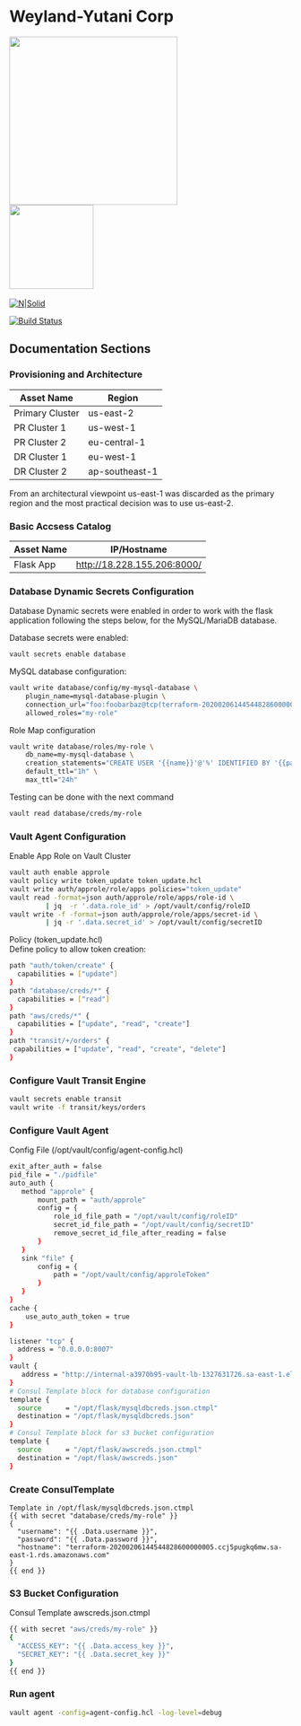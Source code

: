 # Weyland-Yutani Corp

<img src="https://www.digitalonus.com/wp-content/uploads/2019/06/digital_on_us_logo.png" width="300"><br>
<img src="https://cdn.worldvectorlogo.com/logos/hashicorp.svg" width="150">
<br><br>
[![N|Solid](https://cldup.com/dTxpPi9lDf.thumb.png)](https://nodesource.com/products/nsolid)

[![Build Status](https://travis-ci.org/joemccann/dillinger.svg?branch=master)](https://travis-ci.org/joemccann/dillinger)

## Documentation Sections

### Provisioning and Architecture

| Asset Name | Region
| ------ | ------ |
| Primary Cluster | us-east-2 |
| PR Cluster 1 | us-west-1 |
| PR Cluster 2 | eu-central-1 |
| DR Cluster 1 | eu-west-1 |
| DR Cluster 2 | ap-southeast-1 |

From an architectural viewpoint us-east-1 was discarded as the primary region and the most practical decision was to use us-east-2.

### Basic Accsess Catalog

| Asset Name | IP/Hostname
| ------ | ------
| Flask App | http://18.228.155.206:8000/ |

### Database Dynamic Secrets Configuration
Database Dynamic secrets were enabled in order to work with the flask application following the steps below, for the MySQL/MariaDB database.

Database secrets were enabled:
```sh
vault secrets enable database
```
MySQL database configuration:
```sh
vault write database/config/my-mysql-database \
    plugin_name=mysql-database-plugin \
    connection_url="foo:foobarbaz@tcp(terraform-20200206144544828600000005.ccj5pugkq6mw.sa-east-1.rds.amazonaws.com:3306)/" \
    allowed_roles="my-role"
```
Role Map configuration
```sh
vault write database/roles/my-role \
    db_name=my-mysql-database \
    creation_statements="CREATE USER '{{name}}'@'%' IDENTIFIED BY '{{password}}';GRANT SELECT ON *.* TO '{{name}}'@'%';" \
    default_ttl="1h" \
    max_ttl="24h"
```
Testing can be done with the next command
```sh
vault read database/creds/my-role
```

### Vault Agent Configuration
Enable App Role on Vault Cluster
```sh
vault auth enable approle
vault policy write token_update token_update.hcl
vault write auth/approle/role/apps policies="token_update"
vault read -format=json auth/approle/role/apps/role-id \
         | jq  -r '.data.role_id' > /opt/vault/config/roleID
vault write -f -format=json auth/approle/role/apps/secret-id \
         | jq -r '.data.secret_id' > /opt/vault/config/secretID
```
Policy (token_update.hcl)  
Define policy to allow token creation:
```sh
path "auth/token/create" {
  capabilities = ["update"]
}
path "database/creds/*" {
  capabilities = ["read"]
}
path "aws/creds/*" {
  capabilities = ["update", "read", "create"]
}
path "transit/+/orders" {
 capabilities = ["update", "read", "create", "delete"]
}
```
### Configure Vault Transit Engine
```sh
vault secrets enable transit
vault write -f transit/keys/orders
```
### Configure Vault Agent
Config File (/opt/vault/config/agent-config.hcl)
```sh
exit_after_auth = false
pid_file = "./pidfile"
auto_auth {
   method "approle" {
       mount_path = "auth/approle"
       config = {
           role_id_file_path = "/opt/vault/config/roleID"
           secret_id_file_path = "/opt/vault/config/secretID"
           remove_secret_id_file_after_reading = false
       }
   }
   sink "file" {
       config = {
           path = "/opt/vault/config/approleToken"
       }
   }
}
cache {
    use_auto_auth_token = true
}

listener "tcp" {
  address = "0.0.0.0:8007"
}
vault {
   address = "http://internal-a3970b95-vault-lb-1327631726.sa-east-1.elb.amazonaws.com:8200"
}
# Consul Template block for database configuration
template {
  source      = "/opt/flask/mysqldbcreds.json.ctmpl"
  destination = "/opt/flask/mysqldbcreds.json"
}
# Consul Template block for s3 bucket configuration
template {
  source      = "/opt/flask/awscreds.json.ctmpl"
  destination = "/opt/flask/awscreds.json"
}
```

### Create ConsulTemplate
````
Template in /opt/flask/mysqldbcreds.json.ctmpl
{{ with secret "database/creds/my-role" }}
{
  "username": "{{ .Data.username }}",
  "password": "{{ .Data.password }}",
  "hostname": "terraform-20200206144544828600000005.ccj5pugkq6mw.sa-east-1.rds.amazonaws.com"
}
{{ end }}
````

### S3 Bucket Configuration
Consul Template awscreds.json.ctmpl
```sh
{{ with secret "aws/creds/my-role" }}
{
  "ACCESS_KEY": "{{ .Data.access_key }}",
  "SECRET_KEY": "{{ .Data.secret_key }}"
}
{{ end }}
```

### Run agent
```sh
vault agent -config=agent-config.hcl -log-level=debug
```
